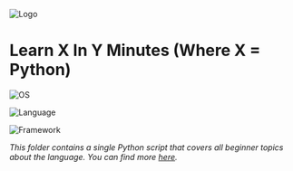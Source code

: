 ![Logo](https://www.python.org/static/community_logos/python-logo-master-v3-TM-flattened.png)

# Learn X In Y Minutes (Where X = Python)
![OS](https://img.shields.io/badge/mac%20os-000000?style=for-the-badge&logo=apple&logoColor=white)

![Language](https://img.shields.io/badge/Python-FFD43B?style=for-the-badge&logo=python&logoColor=blue)

![Framework](https://img.shields.io/badge/pypi-3775A9?style=for-the-badge&logo=pypi&logoColor=white)

*This folder contains a single Python script that covers all beginner topics about the language. You can find more [here](https://learnxinyminutes.com/docs/python/).*
